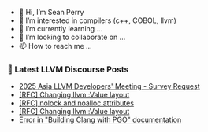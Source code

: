 - 👋 Hi, I’m Sean Perry
- 👀 I’m interested in compilers (c++, COBOL, llvm)
- 🌱 I’m currently learning ...
- 💞️ I’m looking to collaborate on ...
- 📫 How to reach me ...

<!---
s66perry/s66perry is a ✨ special ✨ repository because its `README.md` (this file) appears on your GitHub profile.
You can click the Preview link to take a look at your changes.
--->
### 📕 Latest LLVM Discourse Posts

<!-- DISCOURSE-LLVM:START -->
- [2025 Asia LLVM Developers&#39; Meeting - Survey Request](https://discourse.llvm.org/t/2025-asia-llvm-developers-meeting-survey-request/79347#post_1)
- [[RFC] Changing llvm::Value layout](https://discourse.llvm.org/t/rfc-changing-llvm-value-layout/79257#post_20)
- [[RFC] nolock and noalloc attributes](https://discourse.llvm.org/t/rfc-nolock-and-noalloc-attributes/76837?page=4#post_81)
- [[RFC] Changing llvm::Value layout](https://discourse.llvm.org/t/rfc-changing-llvm-value-layout/79257#post_19)
- [Error in &quot;Building Clang with PGO&quot; documentation](https://discourse.llvm.org/t/error-in-building-clang-with-pgo-documentation/79345#post_1)
<!-- DISCOURSE-LLVM:END -->
